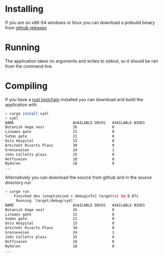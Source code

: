 # Installing
If you are on x86-64 windows or linux you can download a prebuild binary from [github releases](https://github.com/regiontog/sykl/releases)

# Running
The application takes no arguments and writes to stdout, so it should be ran from the command line.

# Compiling
If you have a [rust toolchain](https://rustup.rs/) installed you can download and build the application with
```bash
> cargo install sykl
> sykl
NAME                           AVAILABLE DOCKS   AVAILABLE BIKES
Botanisk Hage vest             26                0
Linaaes gate                   21                0
Suhms gate                     21                0
Oslo Hospital                  15                0
Arkitekt Rivertz Plass         30                0
Grenseveien                    24                1
John Colletts plass            25                0
Hoffsveien                     18                0
Nydalen                        18                0
...
```

Alternatively you can download the source from github and in the source directory run
```bash
> cargo run
    Finished dev [unoptimized + debuginfo] target(s) in 0.07s
     Running `target/debug/sykl`
NAME                           AVAILABLE DOCKS   AVAILABLE BIKES
Botanisk Hage vest             26                0
Linaaes gate                   21                0
Suhms gate                     21                0
Oslo Hospital                  15                0
Arkitekt Rivertz Plass         30                0
Grenseveien                    24                1
John Colletts plass            25                0
Hoffsveien                     18                0
Nydalen                        18                0
...
```